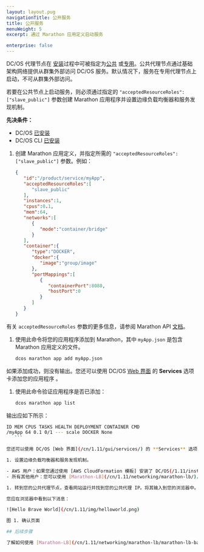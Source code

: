 ```yaml
---
layout: layout.pug
navigationTitle: 公开服务
title: 公开服务
menuWeight: 5
excerpt: 通过 Marathon 应用定义启动服务

enterprise: false
---
```



DC/OS 代理节点在 [安装](/cn/1.11/installing/)过程中可被指定为[公共](/cn/1.11/overview/concepts/#public-agent-node) 或[专用](/cn/1.11/overview/concepts/#private-agent-node)。公共代理节点通过基础架构网络提供从群集外部访问 DC/OS 服务。默认情况下，服务在专用代理节点上启动，不可从群集外部访问。

若要在公共节点上启动服务，则必须通过指定的 `"acceptedResourceRoles":["slave_public"]` 参数创建 Marathon 应用程序并设置边缘负载均衡器和服务发现机制。

**先决条件：**

- DC/OS [已安装](/cn/1.11/installing/)
- DC/OS CLI [已安装](/cn/1.11/cli/install/)

1. 创建 Marathon 应用定义，并指定所需的 `"acceptedResourceRoles":["slave_public"]` 参数。例如：

    ```json
    {
       "id":"/product/service/myApp",
       "acceptedResourceRoles":[
          "slave_public"
       ],
       "instances":1,
       "cpus":0.1,
       "mem":64,
       "networks":[
          {
             "mode":"container/bridge"
          }
       ],
       "container":{
          "type":"DOCKER",
          "docker":{
             "image":"group/image"
          },
          "portMappings":[
             {
                "containerPort":8080,
                "hostPort":0
             }
          ]
       }
    }
    ```

 有关 `acceptedResourceRoles` 参数的更多信息，请参阅 Marathon API [文档](/cn/1.11/deploying-services/marathon-api/)。

1. 使用此命令将您的应用程序添加到 Marathon，其中 `myApp.json` 是包含 Marathon 应用定义的文件。

    ```bash
    dcos marathon app add myApp.json
    ```

 如果添加成功，则没有输出。您还可以使用 DC/OS [Web 界面](/cn/1.11/gui/services/) 的 **Services** 选项卡添加您的应用程序 。

1. 使用此命令验证应用程序是否已添加：

    ```bash
    dcos marathon app list
    ```

 输出应如下所示：

 ```bash
 ID MEM CPUS TASKS HEALTH DEPLOYMENT CONTAINER CMD
 /myApp 64 0.1 0/1 --- scale DOCKER None
    ```

 您还可以使用 DC/OS [Web 界面](/cn/1.11/gui/services/) 的 **Services** 选项卡查看已部署的应用程序 。

1. 设置边缘负载均衡器和服务发现机制。

 - AWS 用户：如果您通过使用 [AWS CloudFormation 模板] 安装了 DC/OS(/1.11/installing/evaluation/cloud-installation/aws/)，则会包含 ELB。但是，您则必须在公共 ELB 上重新设置运行状况检查，以将应用程序公开到应用定义中指定的端口（例如，端口 80）。
 - 所有其他用户：您可以使用 [Marathon-LB](/cn/1.11/networking/marathon-lb/)，一种基于 HAProxy 的快速代理程序和负载均衡器。

1. 转到您的公共代理节点，查看网站运行并找到您的公共代理 IP。将其输入到您的浏览器中。

 您应在浏览器中看到以下消息：

 ![Hello Brave World](/cn/1.11/img/helloworld.png)

 图 1. 确认页面

## 后续步骤

了解如何使用 [Marathon-LB](/cn/1.11/networking/marathon-lb/marathon-lb-basic-tutorial/) 在公共节点上对应用程序进行负载均衡。
